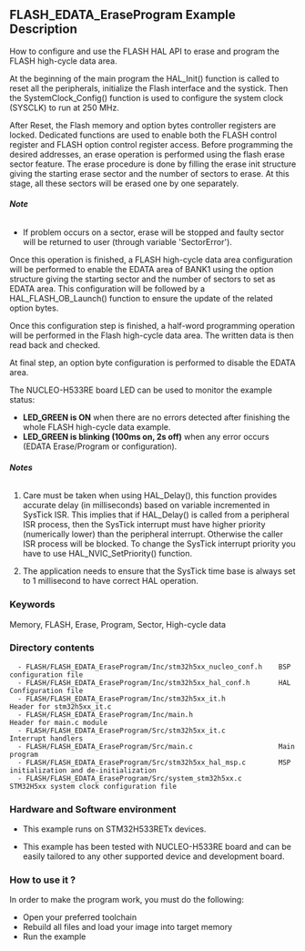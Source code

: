 ## <b>FLASH_EDATA_EraseProgram Example Description</b>

How to configure and use the FLASH HAL API to erase and program the FLASH high-cycle data area.

At the beginning of the main program the HAL_Init() function is called to reset
all the peripherals, initialize the Flash interface and the systick.
Then the SystemClock_Config() function is used to configure the system clock (SYSCLK) to run at 250 MHz.

After Reset, the Flash memory and option bytes controller registers are locked. Dedicated functions
are used to enable both the FLASH control register and FLASH option control register access.
Before programming the desired addresses, an erase operation is performed using
the flash erase sector feature. The erase procedure is done by filling the erase init
structure giving the starting erase sector and the number of sectors to erase.
At this stage, all these sectors will be erased one by one separately.

###### <b>Note</b>
  - If problem occurs on a sector, erase will be stopped and faulty sector will be returned to user (through variable 'SectorError').

Once this operation is finished, a FLASH high-cycle data area configuration will be performed to enable the EDATA
area of BANK1 using the option structure giving the starting sector and the number of sectors to set as EDATA area.
This configuration will be followed by a HAL_FLASH_OB_Launch() function to ensure the update of the related 
option bytes.

Once this configuration step is finished, a half-word programming operation will be performed in the Flash high-cycle 
data area. The written data is then read back and checked.

At final step, an option byte configuration is performed to disable the EDATA area.

The NUCLEO-H533RE board LED can be used to monitor the example status:

 - **LED_GREEN is ON** when there are no errors detected after finishing the whole FLASH high-cycle data example.
 - **LED_GREEN is blinking (100ms on, 2s off)** when any error occurs (EDATA Erase/Program or configuration).

###### <b>Notes</b>
 1. Care must be taken when using HAL_Delay(), this function provides accurate delay (in milliseconds)
    based on variable incremented in SysTick ISR. This implies that if HAL_Delay() is called from
    a peripheral ISR process, then the SysTick interrupt must have higher priority (numerically lower)
    than the peripheral interrupt. Otherwise the caller ISR process will be blocked.
    To change the SysTick interrupt priority you have to use HAL_NVIC_SetPriority() function.

 2. The application needs to ensure that the SysTick time base is always set to 1 millisecond
    to have correct HAL operation.

### <b>Keywords</b>

Memory, FLASH, Erase, Program, Sector, High-cycle data

### <b>Directory contents</b>

      - FLASH/FLASH_EDATA_EraseProgram/Inc/stm32h5xx_nucleo_conf.h    BSP configuration file
      - FLASH/FLASH_EDATA_EraseProgram/Inc/stm32h5xx_hal_conf.h       HAL Configuration file
      - FLASH/FLASH_EDATA_EraseProgram/Inc/stm32h5xx_it.h             Header for stm32h5xx_it.c
      - FLASH/FLASH_EDATA_EraseProgram/Inc/main.h                     Header for main.c module
      - FLASH/FLASH_EDATA_EraseProgram/Src/stm32h5xx_it.c             Interrupt handlers
      - FLASH/FLASH_EDATA_EraseProgram/Src/main.c                     Main program
      - FLASH/FLASH_EDATA_EraseProgram/Src/stm32h5xx_hal_msp.c        MSP initialization and de-initialization
      - FLASH/FLASH_EDATA_EraseProgram/Src/system_stm32h5xx.c         STM32H5xx system clock configuration file

### <b>Hardware and Software environment</b>

  - This example runs on STM32H533RETx devices.

  - This example has been tested with NUCLEO-H533RE board and can be
    easily tailored to any other supported device and development board.

### <b>How to use it ?</b>

In order to make the program work, you must do the following:

 - Open your preferred toolchain
 - Rebuild all files and load your image into target memory
 - Run the example
